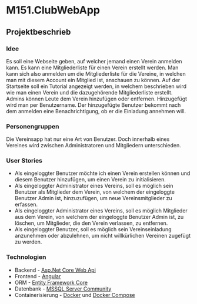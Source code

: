 # M151.ClubWebApp
## Projektbeschrieb
### Idee
Es soll eine Webseite geben, auf welcher jemand einen Verein anmelden kann. Es kann eine
Mitgliederliste für einen Verein erstellt werden. Man kann sich also anmelden um die
Mitgliederliste für die Vereine, in welchen man mit diesem Account ein Mitglied ist, anschauen
zu können. Auf der Startseite soll ein Tutorial angezeigt werden, in welchem beschrieben wird
wie man einen Verein und die dazugehörende Mitgliederliste erstellt.
Admins können Leute dem Verein hinzufügen oder entfernen. Hinzugefügt wird man per
Benutzername. Der hinzugefügte Benutzer bekommt nach dem anmelden eine
Benachrichtigung, ob er die Einladung annehmen will.

### Personengruppen
Die Vereinsapp hat nur eine Art von Benutzer. Doch innerhalb eines Vereines wird zwischen Administratoren und Mitgliedern unterschieden.  

### User Stories
* Als eingeloggter Benutzer möchte ich einen Verein erstellen können und diesem
Benutzer hinzufügen, um einen Verein zu initialisieren.
* Als eingeloggter Administrator eines Vereins, soll es möglich sein Benutzer als
Mitglieder dem Verein, von welchem der eingeloggte Benutzer Admin ist,
hinzuzufügen, um neue Vereinsmitglieder zu erfassen. 
* Als eingeloggter Administrator eines Vereins, soll es möglich Mitglieder aus dem
Verein, von welchem der eingeloggte Benutzer Admin ist, zu löschen, um Mitglieder,
die den Verein verlassen, zu entfernen.
* Als eingeloggter Benutzer, soll es möglich sein Vereinseinladung anzunehmen oder
abzulehnen, um nicht willkürlichen Vereinen zugefügt zu werden.

### Technologien
* Backend - [Asp.Net Core Web Api](https://docs.microsoft.com/en-us/aspnet/core/?view=aspnetcore-3.1)
* Frontend - [Angular](https://angular.io)
* ORM - [Entity Framework Core](https://docs.microsoft.com/en-us/ef/core/)
* Datenbank - [MSSQL Server Community](https://www.microsoft.com/de-de/sql-server/sql-server-2019)
* Containerisierung - [Docker](https://www.docker.com/) und [Docker Compose](https://docs.docker.com/compose/)
